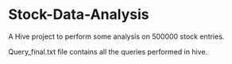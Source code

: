 # Stock-Data-Analysis
A Hive project to perform some analysis on 500000 stock entries.

Query_final.txt file contains all the queries performed in hive.
